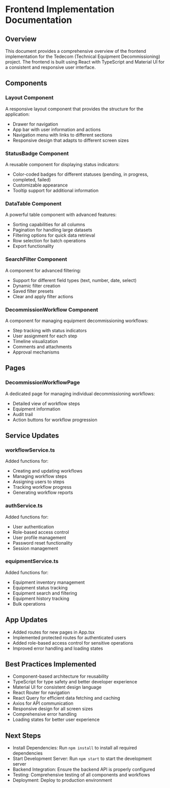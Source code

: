 # Frontend Implementation Documentation

## Overview
This document provides a comprehensive overview of the frontend implementation for the Tedecom (Technical Equipment Decommissioning) project. The frontend is built using React with TypeScript and Material UI for a consistent and responsive user interface.

## Components

### Layout Component
A responsive layout component that provides the structure for the application:
- Drawer for navigation
- App bar with user information and actions
- Navigation menu with links to different sections
- Responsive design that adapts to different screen sizes

### StatusBadge Component
A reusable component for displaying status indicators:
- Color-coded badges for different statuses (pending, in progress, completed, failed)
- Customizable appearance
- Tooltip support for additional information

### DataTable Component
A powerful table component with advanced features:
- Sorting capabilities for all columns
- Pagination for handling large datasets
- Filtering options for quick data retrieval
- Row selection for batch operations
- Export functionality

### SearchFilter Component
A component for advanced filtering:
- Support for different field types (text, number, date, select)
- Dynamic filter creation
- Saved filter presets
- Clear and apply filter actions

### DecommissionWorkflow Component
A component for managing equipment decommissioning workflows:
- Step tracking with status indicators
- User assignment for each step
- Timeline visualization
- Comments and attachments
- Approval mechanisms

## Pages

### DecommissionWorkflowPage
A dedicated page for managing individual decommissioning workflows:
- Detailed view of workflow steps
- Equipment information
- Audit trail
- Action buttons for workflow progression

## Service Updates

### workflowService.ts
Added functions for:
- Creating and updating workflows
- Managing workflow steps
- Assigning users to steps
- Tracking workflow progress
- Generating workflow reports

### authService.ts
Added functions for:
- User authentication
- Role-based access control
- User profile management
- Password reset functionality
- Session management

### equipmentService.ts
Added functions for:
- Equipment inventory management
- Equipment status tracking
- Equipment search and filtering
- Equipment history tracking
- Bulk operations

## App Updates
- Added routes for new pages in App.tsx
- Implemented protected routes for authenticated users
- Added role-based access control for sensitive operations
- Improved error handling and loading states

## Best Practices Implemented
- Component-based architecture for reusability
- TypeScript for type safety and better developer experience
- Material UI for consistent design language
- React Router for navigation
- React Query for efficient data fetching and caching
- Axios for API communication
- Responsive design for all screen sizes
- Comprehensive error handling
- Loading states for better user experience

## Next Steps
- Install Dependencies: Run `npm install` to install all required dependencies
- Start Development Server: Run `npm start` to start the development server
- Backend Integration: Ensure the backend API is properly configured
- Testing: Comprehensive testing of all components and workflows
- Deployment: Deploy to production environment 